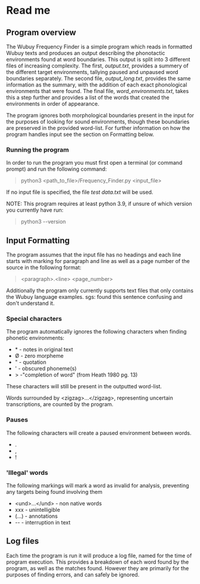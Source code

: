 # Read me

## Program overview

The Wubuy Frequency Finder is a simple program which reads in formatted Wubuy texts and produces an output describing the phonotactic environments found at word boundaries. This output is split into 3 different files of increasing complexity. The first, *output.txt*, provides a summery of the different target environments, tallying paused and unpaused word boundaries separately. The second file, *output_long.txt*, provides the same information as the summary, with the addition of each exact phonological environments that were found. The final file, *word_environments.txt*, takes this a step further and provides a list of the words that created the environments in order of appearance.

The program ignores both morphological boundaries present in the input for the purposes of looking for sound environments, though these boundaries are preserved in the provided word-list. For further information on how the program handles input see the section on Formatting below.

### Running the program

In order to run the program you must first open a terminal (or command prompt) and run the following command:

> python3 <path_to_file>/Frequency_Finder.py <input_file>

If no input file is specified, the file *test data.txt* will be used.

NOTE: This program requires at least python 3.9, if unsure of which version you currently have run:

> python3 --version


## Input Formatting

The program assumes that the input file has no headings and each line starts with marking for paragraph and line as well as a page number of the source in the following format:

>	\<paragraph>.\<line> \<page_number>
	
Additionally the program only currently supports text files that only contains the Wubuy language examples. sgs: found this sentence confusing and don't understand it.

### Special characters

The program automatically ignores the following characters when finding phonetic environments:

+ \* 				- notes in original text
+ Ø					- zero morpheme
+ "					- quotation
+ '					- obscured phoneme(s)
+ \>					-"completion of word" (from Heath 1980 pg. 13)

These characters will still be present in the outputted word-list.

Words surrounded by \<zigzag>...\</zigzag>, representing uncertain transcriptions, are counted by the program.

### Pauses

The following characters will create a paused environment between words.

+ .
+ ,
+ !

### 'Illegal' words

The following markings will mark a word as invalid for analysis, preventing any targets being found involving them

+ \<und>...\</und> 	- non native words
+ xxx 				- unintelligible
+ (...)				- annotations
+ --					\- interruption in text

## Log files

Each time the program is run it will produce a log file, named for the time of program execution. This provides a breakdown of each word found by the program, as well as the matches found. However they are primarily for the purposes of finding errors, and can safely be ignored.
